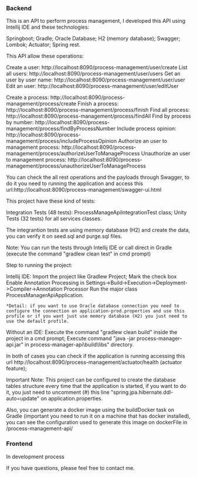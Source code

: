 ### Backend ###

This is an API to perform process management, I developed this API using Intellij IDE and these technologies:

Springboot;
Gradle;
Oracle Database;
H2 (memory database);
Swagger;
Lombok;
Actuator;
Spring rest.

This API allow these operations:


Create a user: http://localhost:8090/process-management/user/create
List all users: http://localhost:8090/process-management/user/users
Get an user by user name: http://localhost:8090/process-management/user/user
Edit an user: http://localhost:8090/process-management/user/editUser

Create a process: http://localhost:8090/process-management/process/create
Finish a process: http://localhost:8090/process-management/process/finish
Find all process: http://localhost:8090/process-management/process/findAll
Find by process by number: http://localhost:8090/process-management/process/findByProcessNumber
Include process opinion: http://localhost:8090/process-management/process/includeProcessOpinion
Authorize an user to management process: http://localhost:8090/process-management/process/authorizeUserToManageProcess
Unauthorize an user to management process: http://localhost:8090/process-management/process/unauthorizeUserToManageProcess


You can check the all rest operations and the payloads through Swagger, to do it you need to running the application and access this url:http://localhost:8090/process-management/swagger-ui.html

This project have these kind of tests:

Integration Tests (48 tests): ProcessManageApiIntegrationTest class;
Unity Tests (32 tests) for all services classes.

The integrantion tests are using memory database (H2) and create the data, you can verify it on seed.sql and purge.sql files.

Note: You can run the tests through Intellij IDE or call direct in Gradle (execute the command "gradlew clean test" in cmd prompt)

Step to running the project:

Intellij IDE:
    Import the project like Gradlew Project;
    Mark the check box Enable Annotation Processing in Settings->Build->Execution->Deployment->Compiler->Annotation Processor
    Run the major class ProcessManagerApiApplication.
	
	*Detail: if you want to use Oracle database connection you need to configure the connection on application-prod.properties and use this profile or if you want just use memory database (H2) you just need to use the default profile.

Without an IDE:
    Execute the command "gradlew clean build" inside the project in a cmd prompt;
    Execute command "java -jar process-manager-api.jar" in process-manager-api\build\libs" directory.

In both of cases you can check if the application is running accessing this url http://localhost:8090/process-management/actuator/health (actuator feature);

Important Note: This project can be configured to create the database tables structure every time that the application is started, if you want to do it, you just need to uncomment (#) this line "spring.jpa.hibernate.ddl-auto=update" on application.properties.

Also, you can generate a docker image using the buildDocker task on Gradle (important you need to run it on a machine that has docker installed), you can see the configuration used to generate this image on dockerFile in /process-management-api/


### Frontend ###

In development process


If you have questions, please feel free to contact me.
